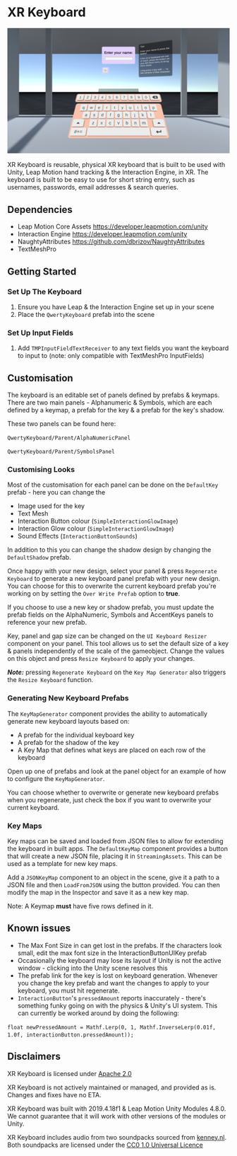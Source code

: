 # XR Keyboard

![Still image of the example scene](Resources/ExampleScene.png)

XR Keyboard is reusable, physical XR keyboard that is built to be used with Unity, Leap Motion hand tracking & the Interaction Engine, in XR. The keyboard is built to be easy to use for short string entry, such as usernames, passwords, email addresses & search queries.

## Dependencies

- Leap Motion Core Assets <https://developer.leapmotion.com/unity>
- Interaction Engine <https://developer.leapmotion.com/unity>
- NaughtyAttributes <https://github.com/dbrizov/NaughtyAttributes>
- TextMeshPro

## Getting Started

### Set Up The Keyboard

1. Ensure you have Leap & the Interaction Engine set up in your scene
2. Place the `QwertyKeyboard` prefab into the scene

### Set Up Input Fields

1. Add `TMPInputFieldTextReceiver` to any text fields you want the keyboard to input to (note: only compatible with TextMeshPro InputFields)

## Customisation

The keyboard is an editable set of panels defined by prefabs & keymaps.
There are two main panels - Alphanumeric & Symbols, which are each defined by a keymap, a prefab for the key & a prefab for the key's shadow.

These two panels can be found here:

`QwertyKeyboard/Parent/AlphaNumericPanel`

`QwertyKeyboard/Parent/SymbolsPanel`

### Customising Looks

Most of the customisation for each panel can be done on the `DefaultKey` prefab - here you can change the

- Image used for the key
- Text Mesh
- Interaction Button colour (`SimpleInteractionGlowImage`)
- Interaction Glow colour (`SimpleInteractionGlowImage`)
- Sound Effects (`InteractionButtonSounds`)

In addition to this you can change the shadow design by changing the `DefaultShadow` prefab.

Once happy with your new design, select your panel & press `Regenerate Keyboard` to generate a new keyboard panel prefab with your new design. You can choose for this to overwrite the current keyboard prefab you're working on by setting the `Over Write Prefab` option to **true**.

If you choose to use a new key or shadow prefab, you must update the prefab fields on the AlphaNumeric, Symbols and AccentKeys panels to reference your new prefab.

Key, panel and gap size can be changed on the `UI Keyboard Resizer` component on your panel. This tool allows us to set the default size of a key & panels independently of the scale of the gameobject. Change the values on this object and press `Resize Keyboard` to apply your changes.

 ***Note:*** pressing `Regenerate Keyboard` on the `Key Map Generator` also triggers the `Resize Keyboard` function.

### Generating New Keyboard Prefabs

The `KeyMapGenerator` component provides the ability to automatically generate new keyboard layouts based on:

- A prefab for the individual keyboard key
- A prefab for the shadow of the key
- A Key Map that defines what keys are placed on each row of the keyboard

Open up one of prefabs and look at the panel object for an example of how to configure the `KeyMapGenerator`.

You can choose whether to overwrite or generate new keyboard prefabs when you regenerate, just check the box if you want to overwrite your current keyboard.

### Key Maps

Key maps can be saved and loaded from JSON files to allow for extending the keyboard in built apps. The `DefaultKeyMap` component provides a button that will create a new JSON file, placing it in `StreamingAssets`. This can be used as a template for new key maps.

Add a `JSONKeyMap` component to an object in the scene, give it a path to a JSON file and then `LoadFromJSON` using the button provided. You can then modify the map in the Inspector and save it as a new key map.

Note: A Keymap **must** have five rows defined in it.

## Known issues

- The Max Font Size in can get lost in the prefabs. If the characters look small, edit the max font size in the InteractionButtonUIKey prefab
- Occasionally the keyboard may lose its layout if Unity is not the active window - clicking into the Unity scene resolves this
- The prefab link for the key is lost on keyboard generation. Whenever you change the key prefab and want the changes to apply to your keyboard, you must hit regenerate.
- `InteractionButton`'s `pressedAmount` reports inaccurately - there's something funky going on with the physics & Unity's UI system. This can currently be worked around by doing the following:

```float newPressedAmount = Mathf.Lerp(0, 1, Mathf.InverseLerp(0.01f, 1.0f, interactionButton.pressedAmount));```

## Disclaimers

XR Keyboard is licensed under [Apache 2.0](LICENSE.txt)

XR Keyboard is not actively maintained or managed, and provided as is. Changes and fixes have no ETA.

XR Keyboard was built with 2019.4.18f1 & Leap Motion Unity Modules 4.8.0. We cannot guarantee that it will work with other versions of the modules or Unity.

XR Keyboard includes audio from two soundpacks sourced from [kenney.nl](www.kenney.nl). Both soundpacks are licensed under the [CC0 1.0 Universal Licence](https://creativecommons.org/publicdomain/zero/1.0/)
